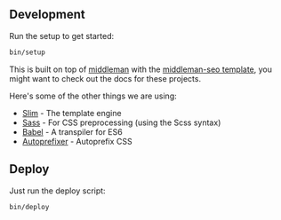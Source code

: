 
## Development

Run the setup to get started:

```bash
bin/setup
```

This is built on top of [middleman](https://middlemanapp.com/) with the
[middleman-seo template](https://github.com/secretsaucehq/middleman-seo), you
might want to check out the docs for these projects.

Here's some of the other things we are using:

* [Slim](http://slim-lang.com/) - The template engine
* [Sass](http://sass-lang.com/) - For CSS preprocessing (using the Scss syntax)
* [Babel](https://babeljs.io/) - A transpiler for ES6
* [Autoprefixer](https://github.com/middleman/middleman-autoprefixer) -
Autoprefix CSS

## Deploy

Just run the deploy script:

```bash
bin/deploy
```
